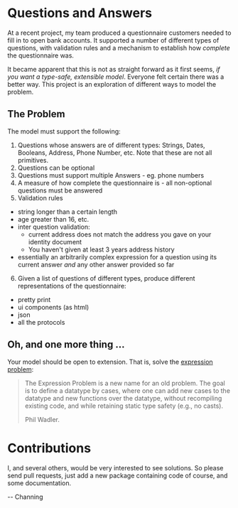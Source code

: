 # Questions and Answers

At a recent project, my team produced a questionnaire customers needed to fill in to open bank accounts. 
It supported a number of different types of questions, with validation rules and a mechanism to establish
how _complete_ the questionnaire was.

It became apparent that this is not as straight forward as it first seems, _if you want a type-safe, extensible model_.
Everyone felt certain there was a better way. This project is an exploration of different ways to model the problem.

## The Problem

The model must support the following:

1. Questions whose answers are of different types: Strings, Dates, Booleans, Address, Phone Number, etc. Note that these are not all primitives.
2. Questions can be optional
3. Questions must support multiple Answers - eg. phone numbers
4. A measure of how complete the questionnaire is - all non-optional questions must be answered
5. Validation rules
  * string longer than a certain length
  * age greater than 16, etc.
  * inter question validation:
    * current address does not match the address you gave on your identity document
    * You haven't given at least 3 years address history
  * essentially an arbitrarily complex expression for a question using its current answer _and_ any other answer provided so far
6. Given a list of questions of different types, produce different representations of the questionnaire:
  * pretty print
  * ui components (as html)
  * json
  * all the protocols

## Oh, and one more thing …

Your model should be open to extension. That is, solve the [expression problem](http://homepages.inf.ed.ac.uk/wadler/papers/expression/expression.txt):
> The Expression Problem is a new name for an old problem.  The goal is
> to define a datatype by cases, where one can add new cases to the
> datatype and new functions over the datatype, without recompiling
> existing code, and while retaining static type safety (e.g., no
> casts).
> 
> Phil Wadler.

# Contributions

I, and several others, would be very interested to see solutions. So please send pull requests, just add a new package containing
code of course, and some documentation.

-- Channing
